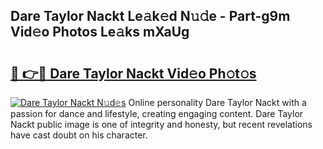 ## Dare Taylor Nackt Le𝚊k𝚎d N𝚞𝚍e - Part-g9m Vid𝚎o Photos Le𝚊ks mXaUg

# <h2><a href="http://fb8ljp.evod.top/?m=Dare+Taylor+Nackt">🔗 👉🔴 Dare Taylor Nackt Vid𝚎o Ph𝚘t𝚘s</a></h2>

[![Dare Taylor Nackt N𝚞d𝚎s](https://i.imgur.com/8V9OHl7.gif)](http://fb8ljp.evod.top/?m=Dare+Taylor+Nackt)
Online personality Dare Taylor Nackt with a passion for dance and lifestyle, creating engaging content. Dare Taylor Nackt public image is one of integrity and honesty, but recent revelations have cast doubt on his character. 
